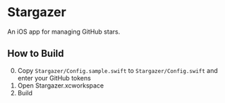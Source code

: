 # Stargazer

An iOS app for managing GitHub stars.

## How to Build

0. Copy `Stargazer/Config.sample.swift` to `Stargazer/Config.swift` and enter your GitHub tokens
0. Open Stargazer.xcworkspace
0. Build
